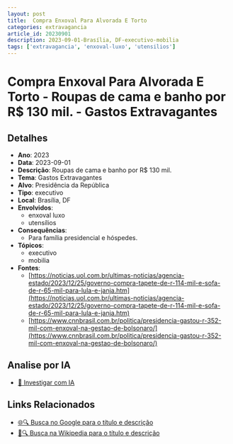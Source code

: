 ```yaml
---
layout: post
title:  Compra Enxoval Para Alvorada E Torto
categories: extravagancia
article_id: 20230901
description: 2023-09-01-Brasília, DF-executivo-mobilia
tags: ['extravagancia', 'enxoval-luxo', 'utensilios']
---
```


# Compra Enxoval Para Alvorada E Torto - Roupas de cama e banho por R$ 130 mil. - Gastos Extravagantes

## Detalhes
- **Ano**: 2023
- **Data**: 2023-09-01
- **Descrição**: Roupas de cama e banho por R$ 130 mil.
- **Tema**: Gastos Extravagantes
- **Alvo**: Presidência da República
- **Tipo**: executivo
- **Local**: Brasília, DF
- **Envolvidos**:
  - enxoval luxo
  - utensílios
- **Consequências**:
  - Para família presidencial e hóspedes.
- **Tópicos**:
  - executivo
  - mobilia
- **Fontes**:
  - [https://noticias.uol.com.br/ultimas-noticias/agencia-estado/2023/12/25/governo-compra-tapete-de-r-114-mil-e-sofa-de-r-65-mil-para-lula-e-janja.htm](https://noticias.uol.com.br/ultimas-noticias/agencia-estado/2023/12/25/governo-compra-tapete-de-r-114-mil-e-sofa-de-r-65-mil-para-lula-e-janja.htm)
  - [https://www.cnnbrasil.com.br/politica/presidencia-gastou-r-352-mil-com-enxoval-na-gestao-de-bolsonaro/](https://www.cnnbrasil.com.br/politica/presidencia-gastou-r-352-mil-com-enxoval-na-gestao-de-bolsonaro/)

## Analise por IA
- [🤖 Investigar com IA](https://www.perplexity.ai/search?q=%22gastos%20estravagantes%20departamento%20p%C3%BAblico%20Brasil%22%20Compra%20Enxoval%20Para%20Alvorada%20E%20Torto%20Roupas%20de%20cama%20e%20banho%20por%20R%24%20130%20mil.%20Bras%C3%ADlia%2C%20DF%202023-09-01)

## Links Relacionados
- [🌐🔍 Busca no Google para o título e descrição](https://www.google.com/search?q=%22gastos%20estravagantes%20departamento%20p%C3%BAblico%20Brasil%22%20Compra%20Enxoval%20Para%20Alvorada%20E%20Torto%20Roupas%20de%20cama%20e%20banho%20por%20R%24%20130%20mil.%20Bras%C3%ADlia%2C%20DF%202023-09-01)
- [📖🔍 Busca na Wikipedia para o título e descrição](https://pt.wikipedia.org/w/index.php?search=%22gastos%20estravagantes%20departamento%20p%C3%BAblico%20Brasil%22%20Compra%20Enxoval%20Para%20Alvorada%20E%20Torto%20Roupas%20de%20cama%20e%20banho%20por%20R%24%20130%20mil.%20Bras%C3%ADlia%2C%20DF%202023-09-01)

